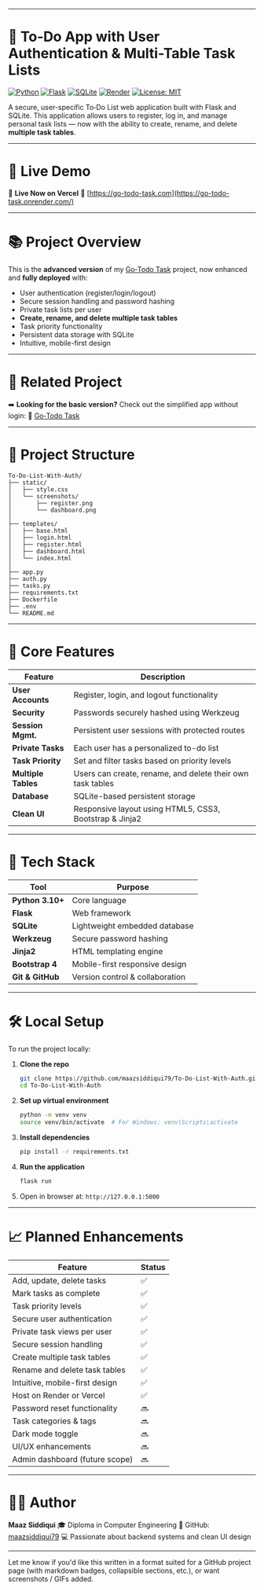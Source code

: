 
---
# 🔐 To‑Do App with User Authentication & Multi-Table Task Lists

[![Python](https://img.shields.io/badge/Python-3.10-blue.svg)](https://www.python.org/) [![Flask](https://img.shields.io/badge/Flask-Web%20Framework-000000.svg)](https://flask.palletsprojects.com/) [![SQLite](https://img.shields.io/badge/Database-SQLite-003B57.svg)](https://www.sqlite.org/index.html) [![Render](https://img.shields.io/badge/Hosted%20on-Render-blueviolet.svg)](https://render.com/) [![License: MIT](https://img.shields.io/badge/License-MIT-yellow.svg)](LICENSE)

A secure, user-specific To‑Do List web application built with Flask and SQLite. This application allows users to register, log in, and manage personal task lists — now with the ability to create, rename, and delete **multiple task tables**.

---

# 🚀 Live Demo

📍 **Live Now on Vercel**
🔗 [https://go-todo-task.com](https://go-todo-task.onrender.com/)

---

# 📚 Project Overview

This is the **advanced version** of my [Go‑Todo Task](https://github.com/maazsiddiqui79/To-Do-List-Web-Application) project, now enhanced and **fully deployed** with:

* User authentication (register/login/logout)
* Secure session handling and password hashing
* Private task lists per user
* **Create, rename, and delete multiple task tables**
* Task priority functionality
* Persistent data storage with SQLite
* Intuitive, mobile-first design

---

# 🔁 Related Project

➡️ **Looking for the basic version?**
Check out the simplified app without login:
🔗 [Go‑Todo Task](https://github.com/maazsiddiqui79/To-Do-List-Web-Application)

---

# 📁 Project Structure

```
To-Do-List-With-Auth/
├── static/
│   ├── style.css
│   └── screenshots/
│       ├── register.png
│       └── dashboard.png
│
├── templates/
│   ├── base.html
│   ├── login.html
│   ├── register.html
│   ├── dashboard.html
│   └── index.html
│
├── app.py
├── auth.py
├── tasks.py
├── requirements.txt
├── Dockerfile
├── .env
└── README.md
```

---

# 🔐 Core Features

| Feature             | Description                                                |
| ------------------- | ---------------------------------------------------------- |
| **User Accounts**   | Register, login, and logout functionality                  |
| **Security**        | Passwords securely hashed using Werkzeug                   |
| **Session Mgmt.**   | Persistent user sessions with protected routes             |
| **Private Tasks**   | Each user has a personalized to-do list                    |
| **Task Priority**   | Set and filter tasks based on priority levels              |
| **Multiple Tables** | Users can create, rename, and delete their own task tables |
| **Database**        | SQLite-based persistent storage                            |
| **Clean UI**        | Responsive layout using HTML5, CSS3, Bootstrap & Jinja2    |

---

# 🧰 Tech Stack

| Tool             | Purpose                         |
| ---------------- | ------------------------------- |
| **Python 3.10+** | Core language                   |
| **Flask**        | Web framework                   |
| **SQLite**       | Lightweight embedded database   |
| **Werkzeug**     | Secure password hashing         |
| **Jinja2**       | HTML templating engine          |
| **Bootstrap 4**  | Mobile-first responsive design  |
| **Git & GitHub** | Version control & collaboration |

---

# 🛠️ Local Setup

To run the project locally:

1. **Clone the repo**

   ```bash
   git clone https://github.com/maazsiddiqui79/To-Do-List-With-Auth.git
   cd To-Do-List-With-Auth
   ```

2. **Set up virtual environment**

   ```bash
   python -m venv venv
   source venv/bin/activate  # For Windows: venv\Scripts\activate
   ```

3. **Install dependencies**

   ```bash
   pip install -r requirements.txt
   ```

4. **Run the application**

   ```bash
   flask run
   ```

5. Open in browser at: `http://127.0.0.1:5000`

---

# 📈 Planned Enhancements

| Feature                        | Status |
| ------------------------------ | ------ |
| Add, update, delete tasks      | ✅      |
| Mark tasks as complete         | ✅      |
| Task priority levels           | ✅      |
| Secure user authentication     | ✅      |
| Private task views per user    | ✅      |
| Secure session handling        | ✅      |
| Create multiple task tables    | ✅      |
| Rename and delete task tables  | ✅      |
| Intuitive, mobile-first design | ✅      |
| Host on Render or Vercel       | ✅      |
| Password reset functionality   | 🔜     |
| Task categories & tags         | 🔜     |
| Dark mode toggle               | 🔜     |
| UI/UX enhancements             | 🔜     |
| Admin dashboard (future scope) | 🔜     |

---

# 🧑‍💻 Author

**Maaz Siddiqui**
🎓 Diploma in Computer Engineering
🔗 GitHub: [maazsiddiqui79](https://github.com/maazsiddiqui79)
💻 Passionate about backend systems and clean UI design

---

Let me know if you'd like this written in a format suited for a GitHub project page (with markdown badges, collapsible sections, etc.), or want screenshots / GIFs added.
